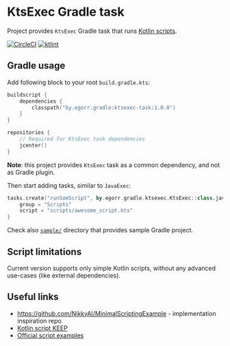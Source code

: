 # KtsExec Gradle task

Project provides `KtsExec` Gradle task that runs [Kotlin scripts](https://github.com/Kotlin/KEEP/blob/scripting/proposals/scripting-support.md).

[![CircleCI](https://circleci.com/gh/Tapchicoma/ktsexec-gradle.svg?style=svg)](https://circleci.com/gh/Tapchicoma/ktsexec-gradle)
[![ktlint](https://img.shields.io/badge/code%20style-%E2%9D%A4-FF4081.svg)](https://ktlint.github.io/)

## Gradle usage

Add following block to your root `build.gradle.kts`:
```kotlin
buildscript {
    dependencies {
        classpath("by.egorr.gradle:ktsexec-task:1.0.0")
    }
}

repositories {
    // Required for KtsExec task dependencies
    jcenter()
}
```
**Note**: this project provides `KtsExec` task as a common dependency, 
and not as Gradle plugin.

Then start adding tasks, similar to `JavaExec`:
```kotlin
tasks.create("runSomScript", by.egorr.gradle.ktsexec.KtsExec::class.java) {
    group = "Scripts"
    script = "scripts/awesome_script.kts"
}

```

Check also [`sample/`](sample/) directory that provides sample Gradle project.

## Script limitations

Current version supports only simple Kotlin scripts, 
without any advanced use-cases (like external dependencies).

## Useful links

- https://github.com/NikkyAI/MinimalScriptingExample - implementation inspiration repo
- [Kotlin script KEEP](https://github.com/Kotlin/KEEP/blob/scripting/proposals/scripting-support.md)
- [Official script examples](https://github.com/JetBrains/kotlin/tree/master/libraries/examples/scripting)
